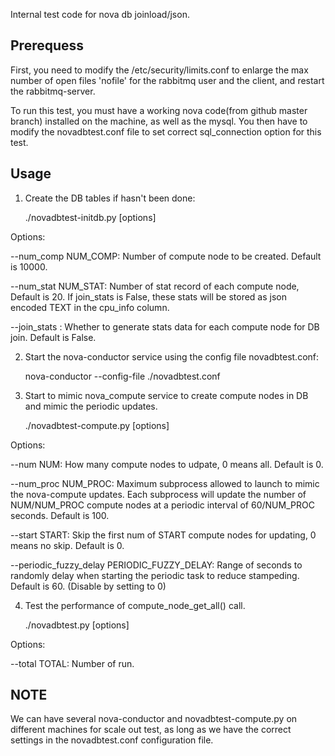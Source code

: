 Internal test code for nova db joinload/json.

Prerequess
------------

First, you need to modify the /etc/security/limits.conf to enlarge the max number of open files 'nofile' for the rabbitmq user and the client, and restart the rabbitmq-server.

To run this test, you must have a working nova code(from github master branch) installed on the machine, as well as the mysql.
You then have to modify the novadbtest.conf file to set correct sql_connection option for this test.

Usage
------------
1) Create the DB tables if hasn't been done:

    ./novadbtest-initdb.py [options]

Options:

  --num_comp NUM_COMP:          Number of compute node to be created. Default is 10000.
  
  --num_stat NUM_STAT:          Number of stat record of each compute node, Default is 20.
                                If join_stats is False, these stats will be stored as json
                                encoded TEXT in the cpu_info column.
              
  --join_stats <True or False>: Whether to generate stats data for each compute node for DB join.
                                Default is False.

2) Start the nova-conductor service using the config file novadbtest.conf:

    nova-conductor --config-file ./novadbtest.conf

3) Start to mimic nova_compute service to create compute nodes in DB and mimic the periodic updates.

    ./novadbtest-compute.py [options]

Options:  

  --num NUM:	                How many compute nodes to udpate, 0 means all. Default is 0.

  --num_proc NUM_PROC:          Maximum subprocess allowed to launch to mimic the nova-compute updates.
                                Each subprocess will update the number of NUM/NUM_PROC compute nodes
                                at a periodic interval of 60/NUM_PROC seconds. Default is 100.

  --start START:                Skip the first num of START compute nodes for updating, 0 means no skip.
                                Default is 0.

  --periodic_fuzzy_delay PERIODIC_FUZZY_DELAY:
                                Range of seconds to randomly delay when starting the periodic task to
                                reduce stampeding. Default is 60. (Disable by setting to 0)


4) Test the performance of compute_node_get_all() call.

    ./novadbtest.py [options]

Options:
  
  --total TOTAL:                Number of run.


NOTE
------------

We can have several nova-conductor and novadbtest-compute.py on different machines for scale out test, 
as long as we have the correct settings in the novadbtest.conf configuration file.
